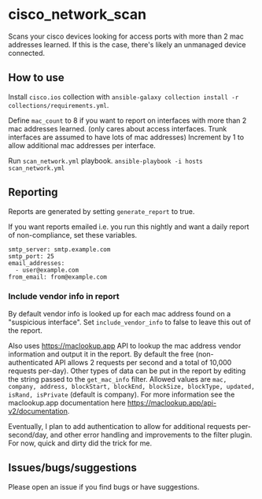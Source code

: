 # cisco_network_scan

Scans your cisco devices looking for access ports with more than 2 mac addresses learned. If this is the case, there's likely an unmanaged device connected.

## How to use

Install `cisco.ios` collection with `ansible-galaxy collection install -r collections/requirements.yml`.

Define `mac_count` to 8 if you want to report on interfaces with more than 2 mac addresses learned. (only cares about access interfaces. Trunk interfaces are assumed to have lots of mac addresses) Increment by 1 to allow additional mac addresses per interface.

Run `scan_network.yml` playbook. `ansible-playbook -i hosts scan_network.yml`

## Reporting
Reports are generated by setting `generate_report` to true.

If you want reports emailed i.e. you run this nightly and want a daily report of non-compliance, set these variables.

```
smtp_server: smtp.example.com
smtp_port: 25
email_addresses:
  - user@example.com
from_email: from@example.com
```

### Include vendor info in report
By default vendor info is looked up for each mac address found on a "suspicious interface". Set `include_vendor_info` to false to leave this out of the report.

Also uses https://maclookup.app API to lookup the mac address vendor information and output it in the report. By default the free (non-authenticated API allows 2 requests per second and a total of 10,000 requests per-day). Other types of data can be put in the report by editing the string passed to the `get_mac_info` filter. Allowed values are `mac, company, address, blockStart, blockEnd, blockSize, blockType, updated, isRand, isPrivate` (default is company). For more information see the maclookup.app documentation here https://maclookup.app/api-v2/documentation.

Eventually, I plan to add authentication to allow for additional requests per-second/day, and other error handling and improvements to the filter plugin. For now, quick and dirty did the trick for me.

## Issues/bugs/suggestions
Please open an issue if you find bugs or have suggestions.
